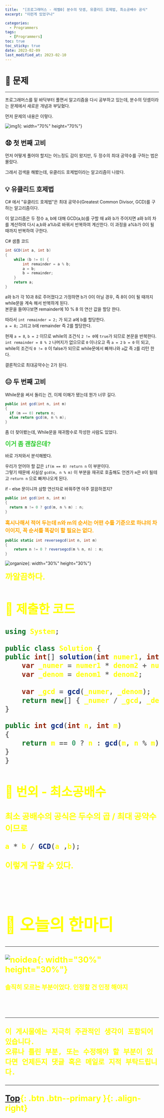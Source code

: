 ```yaml
---
title:  "[프로그래머스 - 레벨0] 분수의 덧셈, 유클리드 호제법, 최소공배수 공식"
excerpt: "이런게 있었구나"

categories:
  - Programmers
tags:
  - [Programmers]
toc: true
toc_sticky: true
date: 2023-02-09
last_modified_at: 2023-02-10
---
```


# 🤔 문제
<hr style="width:100%" />

프로그래머스를 밑 바닥부터 풀면서 알고리즘을 다시 공부하고 있는데, 분수의 덧셈이라는 문제에서 새로운 개념과 부딪혔다.

먼저 문제의 내용은 이렇다.

![img1](/assets/images/posts/Coding_Test/Programmers/2023-02-09-my-programmers-post_1/1.png){: width="70%" height="70%"}

## 😧 첫 번째 고비

먼저 어떻게 풀어야 할지는 어느정도 감이 왔지만, 두 정수의 최대 공약수를 구하는 법은 몰랐다.

그래서 검색을 해봤는데, 유클리드 호제법이라는 알고리즘이 나왔다.

## 💡 유클리드 호제법

C# 에서 "유클리드 호제법"은 최대 공약수(Greatest Common Divisor, GCD)를 구하는 알고리즘이다.

이 알고리즘은 두 정수 a, b에 대해 GCD(a,b)를 구할 때 a와 b가 주어지면 a와 b의 차를 계산하여 다시 a,b와 a%b로 바꿔서 반복하여 계산한다.
이 과정을 a%b가 0이 될 때까지 반복하여 구한다.

C# 샘플 코드

```c#
int GCD(int a, int b) 
{
    while (b != 0) {
        int remainder = a % b;
        a = b;
        b = remainder;
    }
    return a;
}
```

a와 b가 각 10과 8로 주어졌다고 가정하면 b가 0이 아닐 경우, 즉 8이 0이 될 때까지 while문을 계속 해서 반복하게 된다.  
본문을 들여다보면 remainder에 10 % 8 의 연산 값을 할당 한다.

따라서 `int remainder = 2;` 가 되고 a에 b를 할당한다.  
`a = 8;` 그리고 b에 remainder 즉 2를 할당한다.

현재 `a = 8`, `b = 2` 이므로 while의 조건식 `2 != 0`에 `true`가 되므로 본문을 반복한다.  
`int remainder = 8 % 2` 나머지가 없으므로 `0` 이나오고 즉 `a = 2` `b = 0` 이 되고, while의 조건식 `0 != 0` 이 false가 되므로 while문에서 빠져나와 `a`값 즉 `2`를 리턴 한다.

결론적으로 최대공약수는 2가 된다.

## 😑 두 번째 고비

While문을 써서 돌리는 건, 이제 이해가 됐는데 뭔가 너무 길다.

```c#
public int gcd(int n, int m)
{
  if (m == 0) return n;
  else return gcd(m, n % m);
}
```

좀 더 찾아봤는데, While문을 재귀함수로 작성한 사람도 있었다.  

<strong style="color:limegreen; font-size:15pt">이거 좀 괜찮은데?</strong>

바로 가져와서 분석해봤다.

우리가 얻어야 할 값은 `if(m == 0) return n` 이 부분이다.  
그렇기 때문에 사실상 `gcd(m, n % m)` 이 부분을 재귀로 호출해도 언겐가 `m`은 `0`이 될테고 `return n` 으로 빠져나오게 된다.

if - else 문이니까 삼항 연산자로 바꿔주면 아주 깔끔하겠지?

```c#
public int gcd(int n, int m)
{
  return m != 0 ? gcd(m, n % m) : n;
}
```

<strong style="color:orange; font-size:13pt">혹시나해서 적어 두는데 n와 m의 순서는 어떤 수를 기준으로 하냐의 차이이지, 꼭 순서를 똑같이 할 필요는 없다.</strong>

```c#
public static int reversegcd(int n, int m)
{
    return n != 0 ? reversegcd(m % n, n) : m;
}
```

![organize](https://media.giphy.com/media/PjTSEQy85NKOlZ7b19/giphy.gif){: width="30%" height="30%"}

<strong style="color:Yellow; font-size:20pt">까알끔하다.<strong>


## 🚀 제출한 코드

```c#
using System;

public class Solution {
public int[] solution(int numer1, int denom1, int numer2, int denom2) {
    var _numer = numer1 * denom2 + numer2 * denom1;
    var _denom = denom1 * denom2;
    
    var _gcd = gcd(_numer, _denom);
    return new[] { _numer / _gcd, _denom / _gcd };
}

public int gcd(int n, int m)
{
    return m == 0 ? n : gcd(m, n % m);
}
}
```

## 🌈 번외 - 최소공배수

최소 공배수의 공식은 두수의 곱 / 최대 공약수이므로

```c#
a * b / GCD(a ,b);
```

이렇게 구할 수 있다.

<br>

# 📢 오늘의 한마디
<hr style="width:100%" />

![noidea](https://media.giphy.com/media/bPTXcJiIzzWz6/giphy.gif){: width="30%" height="30%"}

<strong style="color:Yellow; font-size:15pt">솔직히 모르는 부분이었다. 인정할 건 인정 해야지</strong>

<br>

<hr style="width:100%" />

    이 게시물에는 지극히 주관적인 생각이 포함되어 있습니다. 
    오류나 틀린 부분, 또는 수정해야 할 부분이 있다면 언제든지 댓글 혹은 메일로 지적 부탁드립니다.
    
<hr style="width:100%" />

[Top](#){: .btn .btn--primary }{: .align-right}